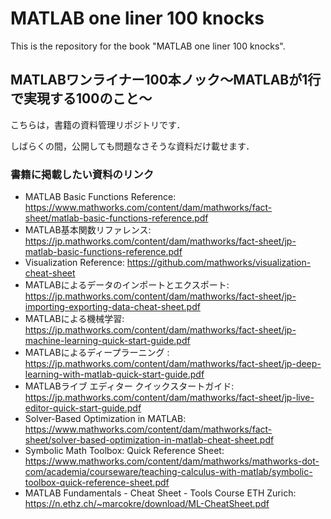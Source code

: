 # MATLAB one liner 100 knocks
This is the repository for the book "MATLAB one liner 100 knocks".

## MATLABワンライナー100本ノック～MATLABが1行で実現する100のこと～
こちらは，書籍の資料管理リポジトリです．

しばらくの間，公開しても問題なさそうな資料だけ載せます．

### 書籍に掲載したい資料のリンク
- MATLAB Basic Functions Reference: https://www.mathworks.com/content/dam/mathworks/fact-sheet/matlab-basic-functions-reference.pdf
- MATLAB基本関数リファレンス: https://jp.mathworks.com/content/dam/mathworks/fact-sheet/jp-matlab-basic-functions-reference.pdf
- Visualization Reference: https://github.com/mathworks/visualization-cheat-sheet
- MATLABによるデータのインポートとエクスポート: https://jp.mathworks.com/content/dam/mathworks/fact-sheet/jp-importing-exporting-data-cheat-sheet.pdf
- MATLABによる機械学習: https://jp.mathworks.com/content/dam/mathworks/fact-sheet/jp-machine-learning-quick-start-guide.pdf
- MATLABによるディープラーニング : https://jp.mathworks.com/content/dam/mathworks/fact-sheet/jp-deep-learning-with-matlab-quick-start-guide.pdf
- MATLABライブ エディター クイックスタートガイド: https://jp.mathworks.com/content/dam/mathworks/fact-sheet/jp-live-editor-quick-start-guide.pdf
- Solver-Based Optimization in MATLAB: https://www.mathworks.com/content/dam/mathworks/fact-sheet/solver-based-optimization-in-matlab-cheat-sheet.pdf
- Symbolic Math Toolbox: Quick Reference Sheet: https://www.mathworks.com/content/dam/mathworks/mathworks-dot-com/academia/courseware/teaching-calculus-with-matlab/symbolic-toolbox-quick-reference-sheet.pdf
- MATLAB Fundamentals - Cheat Sheet - Tools Course ETH Zurich: https://n.ethz.ch/~marcokre/download/ML-CheatSheet.pdf
